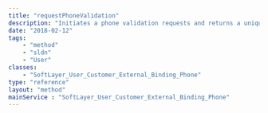 ```yaml
---
title: "requestPhoneValidation"
description: "Initiates a phone validation requests and returns a unique token. Use [SoftLayer_User_Customer_External_Binding_Phone::checkPhoneValidationResult](reference/datatypes/$1/#$2) to find the phone validation result. "
date: "2018-02-12"
tags:
    - "method"
    - "sldn"
    - "User"
classes:
    - "SoftLayer_User_Customer_External_Binding_Phone"
type: "reference"
layout: "method"
mainService : "SoftLayer_User_Customer_External_Binding_Phone"
---
```

